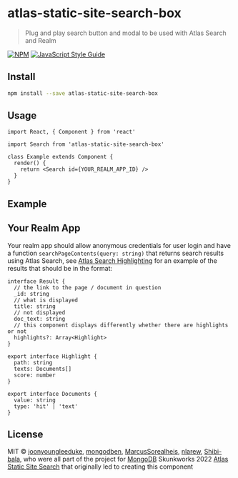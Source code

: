 # atlas-static-site-search-box

> Plug and play search button and modal to be used with Atlas Search and Realm

[![NPM](https://img.shields.io/npm/v/atlas-static-site-search-box.svg)](https://www.npmjs.com/package/atlas-static-site-search-box) [![JavaScript Style Guide](https://img.shields.io/badge/code_style-standard-brightgreen.svg)](https://standardjs.com)

## Install

```bash
npm install --save atlas-static-site-search-box
```

## Usage

```tsx
import React, { Component } from 'react'

import Search from 'atlas-static-site-search-box'

class Example extends Component {
  render() {
    return <Search id={YOUR_REALM_APP_ID} />
  }
}
```

## Example


## Your Realm App
Your realm app should allow anonymous credentials for user login and have a function
`searchPageContents(query: string)` that returns search results using Atlas Search,
see [Atlas Search Highlighting](https://www.mongodb.com/docs/atlas/atlas-search/highlighting/)
for an example of the results that should be in the format:
```tsx
interface Result {
  // the link to the page / document in question
  _id: string
  // what is displayed
  title: string
  // not displayed
  doc_text: string
  // this component displays differently whether there are highlights or not
  highlights?: Array<Highlight>
}

export interface Highlight {
  path: string
  texts: Documents[]
  score: number
}

export interface Documents {
  value: string
  type: 'hit' | 'text'
}
```

## License

MIT © [joonyoungleeduke](https://github.com/joonyoungleeduke), [mongodben](https://github.com/mongodben), [MarcusSorealheis](https://github.com/MarcusSorealheis), [nlarew](https://github.com/nlarew), [Shibi-bala](https://github.com/Shibi-bala), who were all part of the project for [MongoDB](https://www.mongodb.com/) Skunkworks 2022 [Atlas Static Site Search](https://github.com/mongodben/atlas-static-site-search) that originally led to creating this component 
